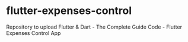 # flutter-expenses-control
Repository to upload Flutter &amp; Dart - The Complete Guide Code - Flutter Expenses Control App
